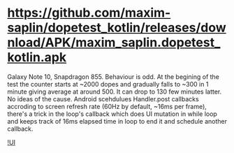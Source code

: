 # https://github.com/maxim-saplin/dopetest_kotlin/releases/download/APK/maxim_saplin.dopetest_kotlin.apk

Galaxy Note 10, Snapdragon 855. Behaviour is odd. At the begining of the test the counter starts at ~2000 dopes and gradually falls to ~300 in 1 minute giving average at around 500. It can drop to 130 few minutes latter. No ideas of the cause.
Android scehdulues Handler.post callbacks accroding to screen refresh rate (60Hz by default, ~16ms per frame), there's a trick in the loop's callback which does UI mutation in while loop and keeps track of 16ms elapsed time in loop to end it and schedule another callback.
 
[!UI](https://github.com/maxim-saplin/dopetest_kotlin/blob/master/Screenshot_20200610-191125.jpg?raw=true)
